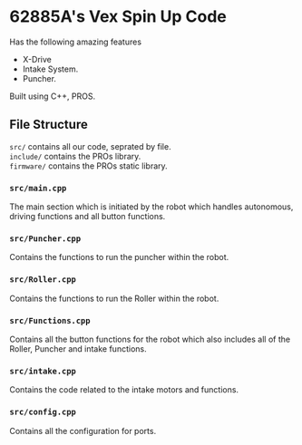 # 62885A's Vex Spin Up Code

Has the following amazing features

- X-Drive
- Intake System.
- Puncher.

Built using C++, PROS.

## File Structure

`src/` contains all our code, seprated by file.  
`include/` contains the PROs library.  
`firmware/` contains the PROs static library.

### `src/main.cpp`

The main section which is initiated by the robot which handles autonomous, driving functions and all button functions.

### `src/Puncher.cpp`

Contains the functions to run the puncher within the robot.

### `src/Roller.cpp`

Contains the functions to run the Roller within the robot.

### `src/Functions.cpp`

Contains all the button functions for the robot which also includes all of the Roller, Puncher and intake functions.

### `src/intake.cpp`

Contains the code related to the intake motors and functions.

### `src/config.cpp`

Contains all the configuration for ports.
